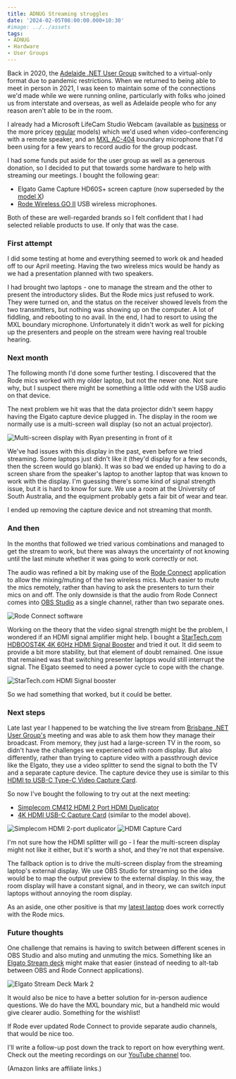 ```yaml
---
title: ADNUG Streaming struggles
date: '2024-02-05T08:00:00.000+10:30'
#image: ../../assets
tags:
- ADNUG
- Hardware
- User Groups
---
```


Back in 2020, the [Adelaide .NET User Group](https://www.adnug.net) switched to a virtual-only format due to pandemic restrictions. When we returned to being able to meet in person in 2021, I was keen to maintain some of the connections we'd made while we were running online, particularly with folks who joined us from interstate and overseas, as well as Adelaide people who for any reason aren't able to be in the room.

I already had a Microsoft LifeCam Studio Webcam (available as [business](https://www.amazon.com.au/Microsoft-LifeCam-Studio-for-Business/dp/B004ABO7QI?&linkCode=ll1&tag=flcdrg07-22&linkId=9b0c7f391403b7ef980af64330c85db8&language=en_AU&ref_=as_li_ss_tl) or the more pricey [regular](https://www.amazon.com.au/Microsoft-Q2F-00013-LifeCam-Studio/dp/B0096KSBB0?&linkCode=ll1&tag=flcdrg07-22&linkId=80638f5855c8f009d08668ae7b6e36a5&language=en_AU&ref_=as_li_ss_tl) models) which we'd used when video-conferencing with a remote speaker, and an [MXL AC-404](https://mxlmics.com/products/ac-404/) boundary microphone that I'd been using for a few years to record audio for the group podcast.

I had some funds put aside for the user group as well as a generous donation, so I decided to put that towards some hardware to help with streaming our meetings. I bought the following gear:

* Elgato Game Capture HD60S+ screen capture (now superseded by the [model X](https://www.amazon.com.au/Elgato-HD60-External-Capture-Card/dp/B09V1KJ3J4?th=1&linkCode=ll1&tag=flcdrg07-22&linkId=03235850b6762954dc8fa7d5dae0ed70&language=en_AU&ref_=as_li_ss_tl))
* [Rode Wireless GO II](https://www.amazon.com.au/R%C3%98DE-Ultra-compact-Dual-channel-Microphone-Microphones/dp/B08XFQ6KP9?&linkCode=ll1&tag=flcdrg07-22&linkId=dd81d961ba9000e738c536cd97b83965&language=en_AU&ref_=as_li_ss_tl) USB wireless microphones.

Both of these are well-regarded brands so I felt confident that I had selected reliable products to use. If only that was the case.

### First attempt

I did some testing at home and everything seemed to work ok and headed off to our April meeting. Having the two wireless mics would be handy as we had a presentation planned with two speakers.

I had brought two laptops - one to manage the stream and the other to present the introductory slides. But the Rode mics just refused to work. They were turned on, and the status on the receiver showed levels from the two transmitters, but nothing was showing up on the computer. A lot of fiddling, and rebooting to no avail. In the end, I had to resort to using the MXL boundary microphone. Unfortunately it didn't work as well for picking up the presenters and people on the stream were having real trouble hearing.

### Next month

The following month I'd done some further testing. I discovered that the Rode mics worked with my older laptop, but not the newer one. Not sure why, but I suspect there might be something a little odd with the USB audio on that device.

The next problem we hit was that the data projector didn't seem happy having the Elgato capture device plugged in. The display in the room we normally use is a multi-screen wall display (so not an actual projector).

![Multi-screen display with Ryan presenting in front of it](../../assets/2024/02/multi-screen-display.jpg)

We've had issues with this display in the past, even before we tried streaming. Some laptops just didn't like it (they'd display for a few seconds, then the screen would go blank). It was so bad we ended up having to do a screen share from the speaker's laptop to another laptop that was known to work with the display. I'm guessing there's some kind of signal strength issue, but it is hard to know for sure. We use a room at the University of South Australia, and the equipment probably gets a fair bit of wear and tear.

I ended up removing the capture device and not streaming that month.

### And then

In the months that followed we tried various combinations and managed to get the stream to work, but there was always the uncertainty of not knowing until the last minute whether it was going to work correctly or not.

The audio was refined a bit by making use of the [Rode Connect](https://rode.com/en/apps/rodeconnect) application to allow the mixing/muting of the two wireless mics. Much easier to mute the mics remotely, rather than having to ask the presenters to turn their mics on and off. The only downside is that the audio from Rode Connect comes into [OBS Studio](https://obsproject.com/) as a single channel, rather than two separate ones.

![Rode Connect software](../../assets/2024/02/rode-connect.png)

Working on the theory that the video signal strength might be the problem, I wondered if an HDMI signal amplifier might help. I bought a [StarTech.com HDBOOST4K 4K 60Hz HDMI Signal Booster](https://www.amazon.com.au/gp/product/B07YVYK11D?&linkCode=ll1&tag=flcdrg07-22&linkId=f3f0e942cf6e74329e8f780ef972ec37&language=en_AU&ref_=as_li_ss_tl) and tried it out. It did seem to provide a bit more stability, but that element of doubt remained. One issue that remained was that switching presenter laptops would still interrupt the signal. The Elgato seemed to need a power cycle to cope with the change.

![StarTech.com HDMI Signal booster](../../assets/2024/02/startech-hdmi-amplifier.jpg)

So we had something that worked, but it could be better.

### Next steps

Late last year I happened to be watching the live stream from [Brisbane .NET User Group's](https://www.meetup.com/en-AU/brisbane-dotnet-user-group/) meeting and was able to ask them how they manage their broadcast. From memory, they just had a large-screen TV in the room, so didn't have the challenges we experienced with room display. But also differently, rather than trying to capture video with a passthrough device like the Elgato, they use a video splitter to send the signal to both the TV and a separate capture device. The capture device they use is similar to this [HDMI to USB-C Type-C Video Capture Card](https://www.amazon.com.au/dp/B09GK7H1B5?&linkCode=ll1&tag=flcdrg07-22&linkId=72377d213818001ae42012f58a7a5805&language=en_AU&ref_=as_li_ss_tl).

So now I've bought the following to try out at the next meeting:

- [Simplecom CM412 HDMI 2 Port HDMI Duplicator](https://www.amazon.com.au/gp/product/B08H2BBH5M?&linkCode=ll1&tag=flcdrg07-22&linkId=cb28cfb1cd98d42185d61cc51a4b0afd&language=en_AU&ref_=as_li_ss_tl)
- [4K HDMI USB-C Capture Card](https://www.amazon.com.au/gp/product/B0C2HG93TG?th=1&linkCode=ll1&tag=flcdrg07-22&linkId=62d35cb2d9dbc15e956f636d2566491e&language=en_AU&ref_=as_li_ss_tl) (similar to the model above).

![Simplecom HDMI 2-port duplicator](../../assets/2024/02/simplecom-hdmi-duplicator.jpg)
![HDMI Capture Card](../../assets/2024/02/hdmi-capture-card.jpg)

I'm not sure how the HDMI splitter will go - I fear the multi-screen display might not like it either, but it's worth a shot, and they're not that expensive.

The fallback option is to drive the multi-screen display from the streaming laptop's external display. We use OBS Studio for streaming so the idea would be to map the output preview to the external display. In this way, the room display will have a constant signal, and in theory, we can switch input laptops without annoying the room display.

As an aside, one other positive is that my [latest laptop](/2023/04/new-laptop.html) does work correctly with the Rode mics.

### Future thoughts

One challenge that remains is having to switch between different scenes in OBS Studio and also muting and unmuting the mics. Something like an [Elgato Stream deck](https://www.amazon.com.au/Elgato-Stream-Deck-MK-2-Controller/dp/B09738CV2G?th=1&linkCode=ll1&tag=flcdrg07-22&linkId=58ea4a33106107c2dff78ac6cfae404b&language=en_AU&ref_=as_li_ss_tl) might make that easier (instead of needing to alt-tab between OBS and Rode Connect applications).

![Elgato Stream Deck Mark 2](../../assets/2024/02/elgato-stream-deck-mk2.jpg)

It would also be nice to have a better solution for in-person audience questions. We do have the MXL boundary mic, but a handheld mic would give clearer audio. Something for the wishlist!

If Rode ever updated Rode Connect to provide separate audio channels, that would be nice too.

I'll write a follow-up post down the track to report on how everything went. Check out the meeting recordings on our [YouTube channel](https://www.youtube.com/@AdelaideDotNETUserGroup) too.

(Amazon links are affiliate links.)
